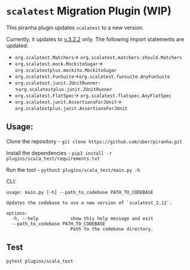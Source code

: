 # `scalatest` Migration Plugin (WIP)

This piranha plugin updates `scalatest` to a new version.


Currently, it updates to [v.3.2.2](https://mvnrepository.com/artifact/org.scalatest/scalatest_2.12/3.2.2) only. The following import statements are updated: 
* `org.scalatest.Matchers`-> `org.scalatest.matchers.should.Matchers`
* `org.scalatest.mock.MockitoSugar`-> `org.scalatestplus.mockito.MockitoSugar`
* `org.scalatest.FunSuite`->`org.scalatest.funsuite.AnyFunSuite`
* `org.scalatest.junit.JUnitRunner`->`org.scalatestplus.junit.JUnitRunner`
* `org.scalatest.FlatSpec`-> `org.scalatest.flatspec.AnyFlatSpec`
* `org.scalatest.junit.AssertionsForJUnit`-> `org.scalatestplus.junit.AssertionsForJUnit`

## Usage: 

Clone the repository - `git clone https://github.com/uber/piranha.git`

Install the dependencies - `pip3 install -r plugins/scala_test/requirements.txt`

Run the tool - `python3 plugins/scala_test/main.py -h`

CLI: 
```
usage: main.py [-h] --path_to_codebase PATH_TO_CODEBASE

Updates the codebase to use a new version of `scalatest_2.12`.

options:
  -h, --help            show this help message and exit
  --path_to_codebase PATH_TO_CODEBASE
                        Path to the codebase directory.
```

## Test
```
pytest plugins/scala_test
```
